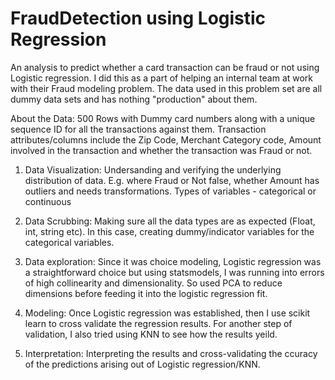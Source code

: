 # FraudDetection using Logistic Regression
An analysis to predict whether a card transaction can be fraud or not using Logistic regression. I did this as a part of helping an internal team at work with their Fraud modeling problem. The data used in this problem set are all dummy data sets and has nothing "production" about them.

About the Data: 500 Rows with Dummy card numbers along with a unique sequence ID for all the transactions against them. Transaction attributes/columns include the Zip Code, Merchant Category code, Amount involved in the transaction and whether the transaction was Fraud or not.

1) Data Visualization: Undersanding and verifying the underlying distribution of data. E.g. where Fraud or Not false, whether Amount has outliers and needs transformations. Types of variables - categorical or continuous

2) Data Scrubbing: Making sure all the data types are as expected (Float, int, string etc). In this case, creating dummy/indicator variables for the categorical variables.

3) Data exploration: Since it was choice modeling, Logistic regression was a straightforward choice but using statsmodels, I was running into errors of high collinearity and dimensionality. So used PCA to reduce dimensions before feeding it into the logistic regression fit.

4) Modeling: Once Logistic regression was established, then I use scikit learn to cross validate the regression results. For another step of validation, I also tried using KNN to see how the results yeild.

5) Interpretation: Interpreting the results and cross-validating the ccuracy of the predictions arising out of Logistic regression/KNN.
